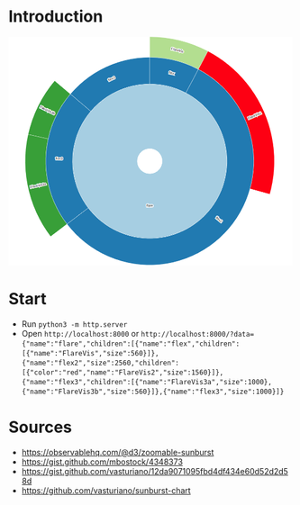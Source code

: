 # Introduction
![Screenshot](screenshot.png?raw=true "Screenshot")

# Start
* Run `python3 -m http.server`
* Open `http://localhost:8000` or 
`http://localhost:8000/?data={"name":"flare","children":[{"name":"flex","children":[{"name":"FlareVis","size":560}]},{"name":"flex2","size":2560,"children":[{"color":"red","name":"FlareVis2","size":1560}]},{"name":"flex3","children":[{"name":"FlareVis3a","size":1000},{"name":"FlareVis3b","size":560}]},{"name":"flex3","size":1000}]}`

# Sources
* https://observablehq.com/@d3/zoomable-sunburst
* https://gist.github.com/mbostock/4348373
* https://gist.github.com/vasturiano/12da9071095fbd4df434e60d52d2d58d
* https://github.com/vasturiano/sunburst-chart
